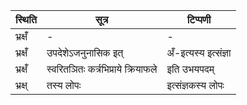 | स्थिति | सूत्र | टिप्पणी |
| ----- | ------- | ------ |
| भ्रक्षँ॑ | - | - |
| भ्रक्षँ॑ | उपदेशेऽजनुनासिक इत् | अँ-इत्यस्य इत्संज्ञा |
| भ्रक्षँ॑ | स्वरितञितः कर्त्रभिप्राये क्रियाफले | इति उभयपदम् |
| भ्रक्ष् | तस्य लोपः | इत्संज्ञकस्य लोपः |
